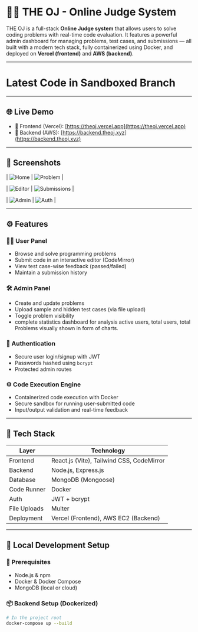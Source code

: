 # 🧑‍⚖️ THE OJ - Online Judge System

THE OJ is a full-stack **Online Judge system** that allows users to solve coding problems with real-time code evaluation. It features a powerful admin dashboard for managing problems, test cases, and submissions — all built with a modern tech stack, fully containerized using Docker, and deployed on **Vercel (frontend)** and **AWS (backend)**.

---
# Latest Code in Sandboxed Branch
---

## 🌐 Live Demo

- 🔗 Frontend (Vercel): [https://theoj.vercel.app](https://theoj.vercel.app)
- 🔗 Backend (AWS): [https://backend.theoj.xyz](https://backend.theoj.xyz)

---

## 📸 Screenshots

| ![Home](https://github.com/user-attachments/assets/44fbded0-51da-44d7-a841-a3ca243f5cbb) | ![Problem](https://github.com/user-attachments/assets/e5b70dd5-0f4b-48d3-8972-06e73b5ef116) |


| ![Editor](https://github.com/user-attachments/assets/82927446-9fe2-4fbc-92df-162926e240c3) | ![Submissions](https://github.com/user-attachments/assets/f96ba6ea-9802-4724-ad6b-90d4faf003a8) |

| ![Admin](https://github.com/user-attachments/assets/208441bb-1bbe-4c75-af16-0f2feba1f54d) | ![Auth](https://github.com/user-attachments/assets/bab9ce09-3eb8-4289-9003-1e4d808b845b) |

---

## ⚙️ Features

### 👨‍🎓 User Panel
- Browse and solve programming problems
- Submit code in an interactive editor (CodeMirror)
- View test case-wise feedback (passed/failed)
- Maintain a submission history

### 🛠️ Admin Panel
- Create and update problems
- Upload sample and hidden test cases (via file upload)
- Toggle problem visibility
- complete statistics dashboard for analysis active users, total users, total Problems visually shown in form of charts.

### 🔐 Authentication
- Secure user login/signup with JWT
- Passwords hashed using `bcrypt`
- Protected admin routes

### ⚙️ Code Execution Engine
- Containerized code execution with Docker
- Secure sandbox for running user-submitted code
- Input/output validation and real-time feedback

---

## 🧰 Tech Stack

| Layer        | Technology                                      |
|--------------|-------------------------------------------------|
| Frontend     | React.js (Vite), Tailwind CSS, CodeMirror       |
| Backend      | Node.js, Express.js                             |
| Database     | MongoDB (Mongoose)                              |
| Code Runner  | Docker                                          |
| Auth         | JWT + bcrypt                                    |
| File Uploads | Multer                                          |
| Deployment   | Vercel (Frontend), AWS EC2 (Backend)            |

---

## 🚀 Local Development Setup

### 🔧 Prerequisites

- Node.js & npm
- Docker & Docker Compose
- MongoDB (local or cloud)

### 📦 Backend Setup (Dockerized)

```bash
# In the project root
docker-compose up --build
